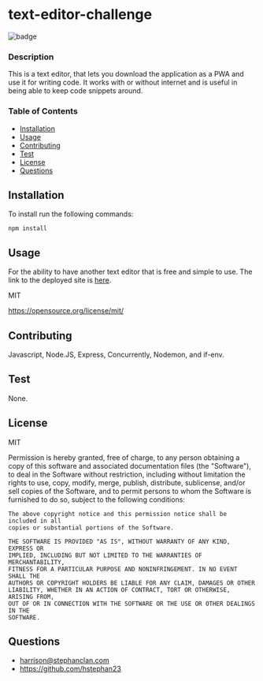 # text-editor-challenge
  
  ![badge](https://img.shields.io/badge/MIT-blue?logo=unlicense)

  ### Description

  This is a text editor, that lets you download the application as a PWA and use it for writing code. It works with or without internet and is useful in being able to keep code snippets around. 

  ### Table of Contents
  * [Installation](#-Installation)
  * [Usage](#-Usage)
  * [Contributing](#-Contributing)
  * [Test](#-Test)
  * [License](#-License)
  * [Questions](#-Questions)

  ## Installation
  To install run the following commands:
  ```
  npm install 
  ```
  ## Usage
  For the ability to have another text editor that is free and simple to use. The link to the deployed site is [here](https://text-editor-challenge-hstephan.onrender.com).

  MIT

  https://opensource.org/license/mit/

  ## Contributing
  Javascript, Node.JS, Express, Concurrently, Nodemon, and if-env.

  ## Test
  None.

  ## License 
  MIT 

  Permission is hereby granted, free of charge, to any person obtaining a copy
    of this software and associated documentation files (the "Software"), to deal
    in the Software without restriction, including without limitation the rights
    to use, copy, modify, merge, publish, distribute, sublicense, and/or sell
    copies of the Software, and to permit persons to whom the Software is
    furnished to do so, subject to the following conditions:
    
    The above copyright notice and this permission notice shall be included in all
    copies or substantial portions of the Software.
    
    THE SOFTWARE IS PROVIDED "AS IS", WITHOUT WARRANTY OF ANY KIND, EXPRESS OR
    IMPLIED, INCLUDING BUT NOT LIMITED TO THE WARRANTIES OF MERCHANTABILITY,
    FITNESS FOR A PARTICULAR PURPOSE AND NONINFRINGEMENT. IN NO EVENT SHALL THE
    AUTHORS OR COPYRIGHT HOLDERS BE LIABLE FOR ANY CLAIM, DAMAGES OR OTHER
    LIABILITY, WHETHER IN AN ACTION OF CONTRACT, TORT OR OTHERWISE, ARISING FROM,
    OUT OF OR IN CONNECTION WITH THE SOFTWARE OR THE USE OR OTHER DEALINGS IN THE
    SOFTWARE.

  ## Questions

  * harrison@stephanclan.com
  * https://github.com/hstephan23